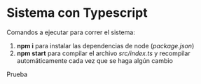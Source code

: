 # Sistema con Typescript

Comandos a ejecutar para correr el sistema:

1. **npm i** para instalar las dependencias de node (_package.json_)
2. **npm start** para compilar el archivo _src/index.ts_ y recompilar automáticamente cada vez que se haga algún cambio



Prueba
